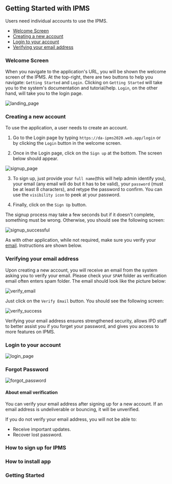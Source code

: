 ## Getting Started with IPMS

Users need individual accounts to use the IPMS.

- [Welcome Screen](#welcome-screen)
- [Creating a new account](#create-account)
- [Login to your account](#login)
- [Verifying your email address](#verify-email) 

### <a name="welcome-screen"></a>Welcome Screen

When you navigate to the application's URL, you will be shown the welcome screen of the IPMS. At the top-right, there are two buttons to help you navigate: `Getting Started` and `Login`. Clicking on `Getting Started` will take you to the system's documentation and tutorial/help. `Login`, on the other hand, will take you to the login page. 

![landing_page](https://user-images.githubusercontent.com/29625844/83469518-87efe000-a4b2-11ea-9f05-625b4ab080a9.png)

### <a name="create-account"></a>Creating a new account

To use the application, a user needs to create an account.

1. Go to the Login page by typing `https://da-ipms2020.web.app/login` or by clicking the `Login` button in the welcome screen.

2. Once in the Login page, click on the `Sign up` at the bottom. The screen below should appear.

![signup_page](https://user-images.githubusercontent.com/29625844/83469231-adc8b500-a4b1-11ea-81af-f7ded80b2214.png)

3. To sign up, just provide your `full name`(this will help admin identify you), your email (any email will do but it has to be valid), your `password` (must be at least 8 characters), and retype the password to confirm. You can use the `visibility icon` to peek at your password.

4. Finally, click on the `Sign Up` button.

The signup process may take a few seconds but if it doesn't complete, something must be wrong. Otherwise, you should see the following screen:

![signup_successful](https://user-images.githubusercontent.com/29625844/83471739-0e5af080-a4b8-11ea-86c5-30bacc7d88fc.png)

As with other application, while not required, make sure you verify your [email](#verify-email). Instructions are shown below.

### <a name="verify-email"></a>Verifying your email address

Upon creating a new account, you will receive an email from the system asking you to verify your email. Please check your `SPAM` folder as verification email often enters spam folder. The email should look like the picture below:

![verify_email](https://user-images.githubusercontent.com/29625844/83472061-eb7d0c00-a4b8-11ea-893b-9c8f4b1cd097.png)

Just click on the `Verify Email` button. You should see the following screen:

![verify_success](https://user-images.githubusercontent.com/29625844/83473052-43b50d80-a4bb-11ea-9078-2a5593091643.png)

Verifying your email address ensures strengthened security, allows IPD staff to better assist you if you forget your password, and gives you access to more features on IPMS.

### <a name="login"></a>Login to your account

![login_page](https://user-images.githubusercontent.com/29625844/83469362-10ba4c00-a4b2-11ea-812d-305e5aa3641c.png)

### <a name="forgot-password"></a>Forgot Password

![forgot_password](https://user-images.githubusercontent.com/29625844/83469416-39dadc80-a4b2-11ea-8ac8-fde7c4755c4b.png)



#### About email verification

You can verify your email address after signing up for a new account. If an email address is undeliverable or bouncing, it will be unverified.

If you do not verify your email address, you will not be able to:

- Receive important updates.
- Recover lost password.

### How to sign up for IPMS
### How to install app
### Getting Started
